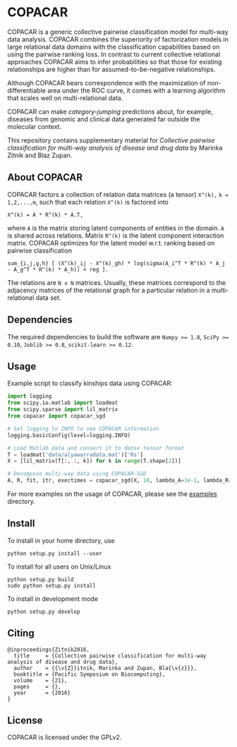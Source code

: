 COPACAR
=======
 
COPACAR is a generic collective pairwise classification model for multi-way data analysis. COPACAR combines the superiority of factorization models in large relational data domains with the classification capabilities based on using the pairwise ranking loss. In contrast to current collective relational approaches COPACAR aims to infer probabilities so that those for existing relationships are higher than for assumed-to-be-negative relationships. 

Although COPACAR bears correspondence with the maximization of non-differentiable area under the ROC curve, it comes with a learning algorithm that scales well on multi-relational data. 

COPACAR can make *category-jumping* predictions about, for example, diseases from genomic and clinical data generated far outside the molecular context.   

This repository contains supplementary material for *Collective pairwise classification for multi-way analysis of disease and drug data* by Marinka Zitnik and Blaz Zupan.
 
 
About COPACAR
-------------
COPACAR factors a collection of relation data matrices (a tensor) `X^(k),` `k = 1,2,...,m`, such that each
relation `X^(k)` is factored into

    X^(k) = A * R^(k) * A.T,

where `A` is the matrix storing latent components of entities in the domain. `A` is shared across relations. 
Matrix `R^(k)` is the latent component interaction matrix. COPACAR optimizes for the latent model 
w.r.t. ranking based on pairwise classification

    sum_{i,j,g,h} [ (X^(k)_ij - X^(k)_gh) * log(sigma(A_i^T * R^(k) * A_j - A_g^T * R^(k) * A_h)) + reg ].

The relations are `N x N` matrices. Usually, these
matrices correspond to the adjacency matrices of the relational graph
for a particular relation in a multi-relational data set.


Dependencies
------------
The required dependencies to build the software are `Numpy >= 1.8`, `SciPy >= 0.10`, `Joblib >= 0.8`, `scikit-learn >= 0.12`.


Usage
-----
Example script to classify kinships data using COPACAR:

```python
import logging
from scipy.io.matlab import loadmat
from scipy.sparse import lil_matrix
from copacar import copacar_sgd

# Set logging to INFO to see COPACAR information
logging.basicConfig(level=logging.INFO)

# Load Matlab data and convert it to dense tensor format
T = loadmat('data/alyawarradata.mat')['Rs']
X = [lil_matrix(T[:, :, k]) for k in range(T.shape[2])]

# Decompose multi-way data using COPACAR-SGD
A, R, fit, itr, exectimes = copacar_sgd(X, 10, lambda_A=1e-1, lambda_R=1e-1, max_iter=100, n_jobs=-1)
```

For more examples on the usage of COPACAR, please see the [examples](examples) directory. 


Install
-------
To install in your home directory, use

    python setup.py install --user

To install for all users on Unix/Linux

    python setup.py build
    sudo python setup.py install

To install in development mode

    python setup.py develop


Citing
------

    @inproceedings{Zitnik2016,
      title     = {Collective pairwise classification for multi-way analysis of disease and drug data},
      author    = {{\v{Z}}itnik, Marinka and Zupan, Bla{\v{z}}},
      booktitle = {Pacific Symposium on Biocomputing},
      volume    = {21},
      pages     = {},
      year      = {2016}
    }
    
    
License
-------
COPACAR is licensed under the GPLv2.
